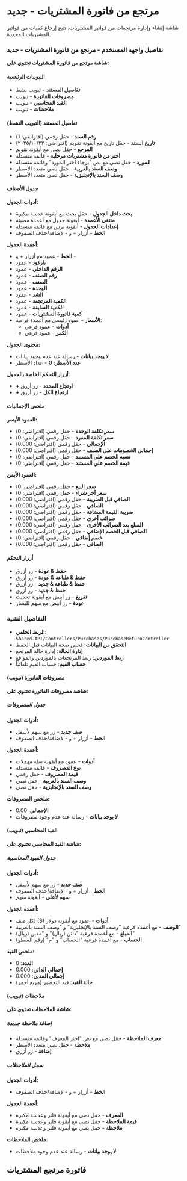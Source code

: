 # مرتجع من فاتورة المشتريات - جديد
شاشة إنشاء وإدارة مرتجعات من فواتير المشتريات، تتيح إرجاع كميات من فواتير المشتريات المحددة.

### تفاصيل واجهة المستخدم - مرتجع من فاتورة المشتريات - جديد
**شاشة مرتجع من فاتورة المشتريات تحتوي على:**

#### التبويبات الرئيسية
- **تفاصيل المستند** - تبويب نشط
- **مصروفات الفاتورة** - تبويب
- **القيد المحاسبي** - تبويب
- **ملاحظات** - تبويب

#### تفاصيل المستند (التبويب النشط)
- **رقم السند** - حقل رقمي (افتراضي: 1)
- **تاريخ السند** - حقل تاريخ مع أيقونة تقويم (افتراضي: ٢٠٢٥/١٠/٢٢)
- **المرجع** - حقل نصي مع أيقونة تقويم
- **اختر من فاتورة مشتريات مرحلية** - قائمة منسدلة
- **المورد** - حقل نصي مع نص "برجاء اختر المورد" وقائمة منسدلة
- **وصف السند بالعربية** - حقل نصي متعدد الأسطر
- **وصف السند بالإنجليزية** - حقل نصي متعدد الأسطر

#### جدول الأصناف
**أدوات الجدول:**
- **بحث داخل الجدول** - حقل بحث مع أيقونة عدسة مكبرة
- **منتقي الأعمدة** - أيقونة جدول مع أعمدة مضيئة
- **إعدادات الجدول** - أيقونة ترس مع قائمة منسدلة
- **الخط** - أزرار + و - لإضافة/حذف الصفوف

**أعمدة الجدول:**
- **الخط** - عمود مع أزرار + و -
- **باركود** - عمود
- **الرقم الداخلي** - عمود
- **رقم الصنف** - عمود
- **الصنف** - عمود
- **الوحدة** - عمود
- **الشد** - عمود
- **الكمية المرتجعة** - عمود
- **الكمية السابقة** - عمود
- **كمية فاتورة المشتريات** - عمود
- **الأسعار** - عمود رئيسي مع أعمدة فرعية:
  - **أدوات** - عمود فرعي
  - **الكمر** - عمود فرعي

**محتوى الجدول:**
- **لا يوجد بيانات** - رسالة عند عدم وجود بيانات
- **عدد الأسطر: 0** - عداد الأسطر

**أزرار التحكم الخاصة بالجدول:**
- **+ ارتجاع المحدد** - زر أزرق
- **+ ارتجاع الكل** - زر أزرق

#### ملخص الإجماليات
**العمود الأيسر:**
- **سعر تكلفة الوحدة** - حقل رقمي (افتراضي: 0)
- **سعر تكلفة المفرد** - حقل رقمي (افتراضي: 0)
- **الإجمالي** - حقل رقمي (افتراضي: 0.000)
- **إجمالي الخصومات علي الصنف** - حقل رقمي (افتراضي: 0.000)
- **نسبة الخصم على المستند** - حقل رقمي (افتراضي: 0)
- **قيمة الخصم علي المستند** - حقل رقمي (افتراضي: 0)

**العمود الأيمن:**
- **سعر البيع** - حقل رقمي (افتراضي: 0)
- **سعر آخر شراء** - حقل رقمي (افتراضي: 0)
- **الصافي قبل الضريبة** - حقل رقمي (افتراضي: 0.000)
- **الصافي** - حقل رقمي (افتراضي: 0.000)
- **ضريبة القيمة المضافة** - حقل رقمي (افتراضي: 0.000)
- **ضرائب أخري** - حقل رقمي (افتراضي: 0.000)
- **المبلغ بعد الضرائب الأخرى** - حقل رقمي (افتراضي: 0.000)
- **الصافي قبل الخصم الإضافي** - حقل رقمي (افتراضي: 0.000)
- **خصم إضافي** - حقل رقمي (افتراضي: 0)
- **الصافي** - حقل رقمي (افتراضي: 0.000)

#### أزرار التحكم
- **حفظ & عودة** - زر أزرق
- **حفظ & طباعة & عودة** - زر أزرق
- **حفظ & طباعة & جديد** - زر أزرق
- **حفظ & جديد** - زر أزرق
- **تفريغ** - زر أبيض مع أيقونة تحديث
- **عودة** - زر أبيض مع سهم لليسار

### التفاصيل التقنية
- **الربط الخلفي**: `Shared.API/Controllers/Purchases/PurchaseReturnController`
- **التحقق من البيانات**: فحص صحة البيانات قبل الحفظ
- **إدارة الحالة**: إدارة حالة المرتجع
- **ربط الموردين**: ربط المرتجعات بالموردين والمواقع
- **حساب القيم**: حساب القيم تلقائياً

#### مصروفات الفاتورة (تبويب)
**شاشة مصروفات الفاتورة تحتوي على:**

##### جدول المصروفات
**أدوات الجدول:**
- **صف جديد** - زر مع سهم لأسفل
- **الخط** - أزرار + و - لإضافة/حذف الصفوف

**أعمدة الجدول:**
- **أدوات** - عمود مع أيقونة سلة مهملات
- **نوع المصروف** - قائمة منسدلة
- **قيمة المصروف** - حقل رقمي
- **وصف السند بالعربية** - حقل نصي
- **وصف السند بالإنجليزية** - حقل نصي

**ملخص المصروفات:**
- **الإجمالي**: 0.00
- **لا يوجد بيانات** - رسالة عند عدم وجود مصروفات

#### القيد المحاسبي (تبويب)
**شاشة القيد المحاسبي تحتوي على:**

##### جدول القيود المحاسبية
**أدوات الجدول:**
- **صف جديد** - زر مع سهم لأسفل
- **الخط** - أزرار + و - لإضافة/حذف الصفوف
- **سهم لأعلى** - أيقونة سهم

**أعمدة الجدول:**
- **أدوات** - عمود مع أيقونة دولار ($) لكل صف
- **الوصف** - مع أعمدة فرعية "وصف السند بالإنجليزية" و "وصف السند بالعربية"
- **المبلغ** - مع أعمدة فرعية "دائن (ريال)" و "مدين (ريال)"
- **الحساب** - مع أعمدة فرعية "الحساب" و "م" (رقم السطر)

**ملخص القيد:**
- **العدد**: 0
- **إجمالي الدائن**: 0.000
- **إجمالي المدين**: 0.000
- **حالة القيد**: قيد التحضير (مربع أحمر)

#### ملاحظات (تبويب)
**شاشة الملاحظات تحتوي على:**

##### إضافة ملاحظة جديدة
- **معرف الملاحظة** - حقل نصي مع نص "اختر المعرف" وقائمة منسدلة
- **ملاحظة** - حقل نصي متعدد الأسطر
- **إضافة** - زر أزرق

##### سجل الملاحظات
**أدوات الجدول:**
- **الخط** - أزرار + و - لإضافة/حذف الصفوف

**أعمدة الجدول:**
- **المعرف** - حقل نصي مع أيقونة فلتر وعدسة مكبرة
- **قيمة الملاحظة** - حقل نصي مع أيقونة فلتر وعدسة مكبرة
- **ملاحظة** - حقل نصي مع أيقونة فلتر وعدسة مكبرة

**ملخص الملاحظات:**
- **لا يوجد بيانات** - رسالة عند عدم وجود ملاحظات

## فاتورة مرتجع المشتريات
